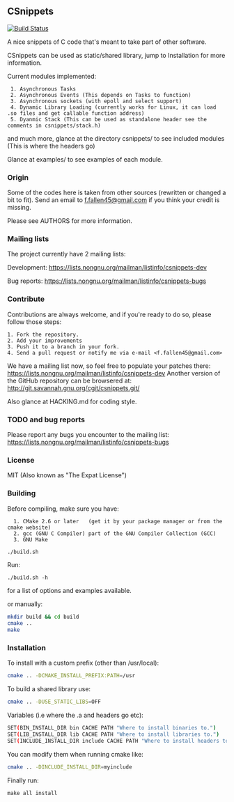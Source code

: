 ## CSnippets

[![Build Status](https://secure.travis-ci.org/allanference/csnippets.png?branch=master)](http://travis-ci.org/allanference/csnippets)

A nice snippets of C code that's meant to take part of other software.

CSnippets can be used as static/shared library, jump to Installation for more information.

Current modules implemented:

     1. Asynchronous Tasks
     2. Asynchronous Events (This depends on Tasks to function)
     3. Asynchronous sockets (with epoll and select support)
     4. Dynamic Library Loading (currently works for Linux, it can load .so files and get callable function address)
     5. Dyanmic Stack (This can be used as standalone header see the comments in csnippets/stack.h)

and much more, glance at the directory csnippets/ to see included modules (This is where the headers go)

Glance at examples/ to see examples of each module.

### Origin

Some of the codes here is taken from other sources (rewritten or changed a bit to fit).
Send an email to <f.fallen45@gmail.com>  if you think your credit is missing.

Please see AUTHORS for more information.

### Mailing lists

The project currently have 2 mailing lists:

Development: https://lists.nongnu.org/mailman/listinfo/csnippets-dev

Bug reports: https://lists.nongnu.org/mailman/listinfo/csnippets-bugs

### Contribute

Contributions are always welcome, and if you're ready to do so, please follow those steps:

    1. Fork the repository.
    2. Add your improvements
    3. Push it to a branch in your fork.
    4. Send a pull request or notify me via e-mail <f.fallen45@gmail.com>

We have a mailing list now, so feel free to populate your patches there: https://lists.nongnu.org/mailman/listinfo/csnippets-dev
Another version of the GitHub repository can be browsered at: http://git.savannah.gnu.org/cgit/csnippets.git/

Also glance at HACKING.md for coding style.

### TODO and bug reports

Please report any bugs you encounter to the mailing list: https://lists.nongnu.org/mailman/listinfo/csnippets-bugs

### License

MIT (Also known as "The Expat License")

### Building

Before compiling, make sure you have:

      1. CMake 2.6 or later   (get it by your package manager or from the cmake website)
      2. gcc (GNU C Compiler) part of the GNU Compiler Collection (GCC)
      3. GNU Make

```sh
./build.sh
```
Run:
```
./build.sh -h
```
for a list of options and examples available.

or manually:
```sh
mkdir build && cd build
cmake ..
make
```

### Installation

To install with a custom prefix (other than /usr/local):
```sh
cmake .. -DCMAKE_INSTALL_PREFIX:PATH=/usr
```
To build a shared library use:
```sh
cmake .. -DUSE_STATIC_LIBS=OFF
```

Variables (i.e where the .a and headers go etc):
```sh
SET(BIN_INSTALL_DIR bin CACHE PATH "Where to install binaries to.")
SET(LIB_INSTALL_DIR lib CACHE PATH "Where to install libraries to.")
SET(INCLUDE_INSTALL_DIR include CACHE PATH "Where to install headers to.")
```

You can modify them when running cmake like:
```sh
cmake .. -DINCLUDE_INSTALL_DIR=myinclude
```

Finally run:
```
make all install
```

